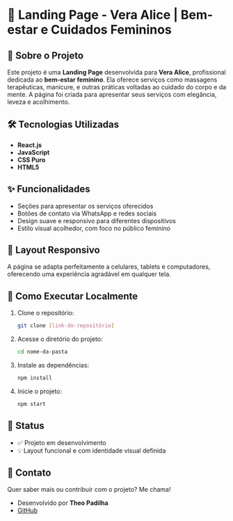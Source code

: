 # 💖 Landing Page - Vera Alice | Bem-estar e Cuidados Femininos

## 🌸 Sobre o Projeto

Este projeto é uma **Landing Page** desenvolvida para **Vera Alice**, profissional dedicada ao **bem-estar feminino**. Ela oferece serviços como massagens terapêuticas, manicure, e outras práticas voltadas ao cuidado do corpo e da mente. A página foi criada para apresentar seus serviços com elegância, leveza e acolhimento.

## 🛠️ Tecnologias Utilizadas

- **React.js**
- **JavaScript**
- **CSS Puro**
- **HTML5**

## ✨ Funcionalidades

- Seções para apresentar os serviços oferecidos
- Botões de contato via WhatsApp e redes sociais
- Design suave e responsivo para diferentes dispositivos
- Estilo visual acolhedor, com foco no público feminino

## 📱 Layout Responsivo

A página se adapta perfeitamente a celulares, tablets e computadores, oferecendo uma experiência agradável em qualquer tela.

## 🚀 Como Executar Localmente

1. Clone o repositório:

   ```bash
   git clone [link-do-repositório]
   ```

2. Acesse o diretório do projeto:

   ```bash
   cd nome-da-pasta
   ```

3. Instale as dependências:

   ```bash
   npm install
   ```

4. Inicie o projeto:
   ```bash
   npm start
   ```

## 📌 Status

- ✅ Projeto em desenvolvimento
- 💡 Layout funcional e com identidade visual definida

## 🤝 Contato

Quer saber mais ou contribuir com o projeto? Me chama!

- Desenvolvido por **Theo Padilha**
- [GitHub](https://github.com/TheoPadilha)

